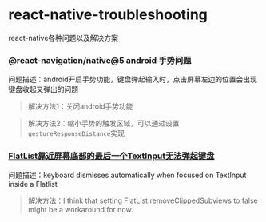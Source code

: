 # react-native-troubleshooting
react-native各种问题以及解决方案

### @react-navigation/native@5 android 手势问题

问题描述：android开启手势功能，键盘弹起输入时，点击屏幕左边的位置会出现键盘收起又弹出的问题

> 解决方法1：关闭android手势功能

> 解决方法2：缩小手势的触发区域，可以通过设置`gestureResponseDistance`实现

### [FlatList靠近屏幕底部的最后一个TextInput无法弹起键盘](https://github.com/facebook/react-native/issues/23916)

问题描述：keyboard dismisses automatically when focused on TextInput inside a Flatlist

> 解决方法：I think that setting FlatList.removeClippedSubviews to false might be a workaround for now.
